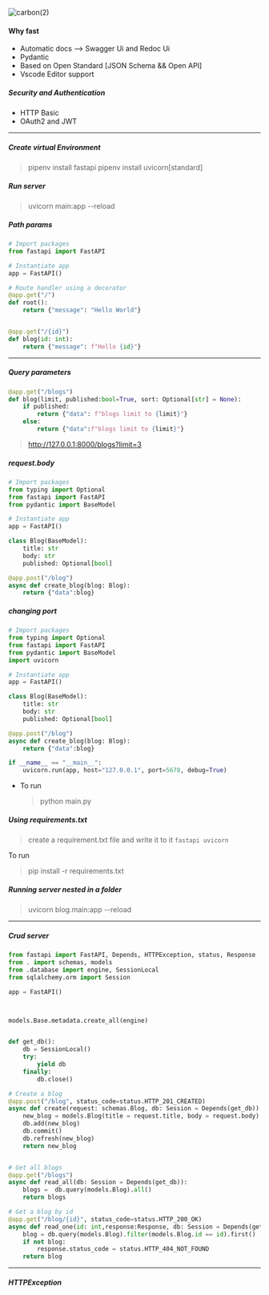 ![carbon(2)](https://user-images.githubusercontent.com/70065792/160604942-0414cfcf-9395-4b3f-b6b0-42060cb5f43e.png)


#### Why fast

- Automatic docs --> Swagger Ui and Redoc Ui
- Pydantic
- Based on Open Standard [JSON Schema && Open API]
- Vscode Editor support

##### Security and Authentication

- HTTP Basic
- OAuth2 and JWT

---

##### Create virtual Environment

> pipenv install fastapi
> pipenv install uvicorn[standard]

##### Run server

> uvicorn main:app --reload

##### Path params

```python
# Import packages
from fastapi import FastAPI

# Instantiate app
app = FastAPI()

# Route handler using a decorator
@app.get("/")
def root():
    return {"message": "Hello World"}


@app.get("/{id}")
def blog(id: int):
    return {"message": f"Hello {id}"}

```

---

##### Query parameters

```python
@app.get("/blogs")
def blog(limit, published:bool=True, sort: Optional[str] = None):
    if published:
        return {"data": f"blogs limit to {limit}"}
    else:
        return {"data":f"blogs limit to {limit}"}


```

> http://127.0.0.1:8000/blogs?limit=3

##### request.body

```python
# Import packages
from typing import Optional
from fastapi import FastAPI
from pydantic import BaseModel

# Instantiate app
app = FastAPI()

class Blog(BaseModel):
    title: str
    body: str
    published: Optional[bool]

@app.post("/blog")
async def create_blog(blog: Blog):
    return {"data":blog}
```

##### changing port

```python
# Import packages
from typing import Optional
from fastapi import FastAPI
from pydantic import BaseModel
import uvicorn

# Instantiate app
app = FastAPI()

class Blog(BaseModel):
    title: str
    body: str
    published: Optional[bool]

@app.post("/blog")
async def create_blog(blog: Blog):
    return {"data":blog}

if __name__ == "__main__":
    uvicorn.run(app, host="127.0.0.1", port=5678, debug=True)
```

- To run
  > python main.py

##### Using requirements.txt

> create a requirement.txt file and write it to it
> `fastapi uvicorn`

To run

> pip install -r requirements.txt

##### Running server nested in a folder

> uvicorn blog.main:app --reload

---

##### Crud server

```python
from fastapi import FastAPI, Depends, HTTPException, status, Response
from . import schemas, models
from .database import engine, SessionLocal
from sqlalchemy.orm import Session

app = FastAPI()



models.Base.metadata.create_all(engine)


def get_db():
    db = SessionLocal()
    try:
        yield db
    finally:
        db.close()

# Create a blog
@app.post("/blog", status_code=status.HTTP_201_CREATED)
async def create(request: schemas.Blog, db: Session = Depends(get_db)):
    new_blog = models.Blog(title = request.title, body = request.body)
    db.add(new_blog)
    db.commit()
    db.refresh(new_blog)
    return new_blog


# Get all blogs
@app.get("/blogs")
async def read_all(db: Session = Depends(get_db)):
    blogs =  db.query(models.Blog).all()
    return blogs

# Get a blog by id
@app.get("/blog/{id}", status_code=status.HTTP_200_OK)
async def read_one(id: int,response:Response, db: Session = Depends(get_db)):
    blog = db.query(models.Blog).filter(models.Blog.id == id).first()
    if not blog:
        response.status_code = status.HTTP_404_NOT_FOUND
    return blog

```

---

##### HTTPException

```

```

